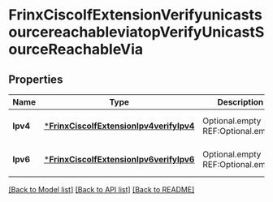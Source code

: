 # FrinxCiscoIfExtensionVerifyunicastsourcereachableviatopVerifyUnicastSourceReachableVia

## Properties
Name | Type | Description | Notes
------------ | ------------- | ------------- | -------------
**Ipv4** | [***FrinxCiscoIfExtensionIpv4verifyIpv4**](frinx.cisco.if.extension.ipv4verify.Ipv4.md) | Optional.empty REF:Optional.empty | [optional] [default to null]
**Ipv6** | [***FrinxCiscoIfExtensionIpv6verifyIpv6**](frinx.cisco.if.extension.ipv6verify.Ipv6.md) | Optional.empty REF:Optional.empty | [optional] [default to null]

[[Back to Model list]](../README.md#documentation-for-models) [[Back to API list]](../README.md#documentation-for-api-endpoints) [[Back to README]](../README.md)


